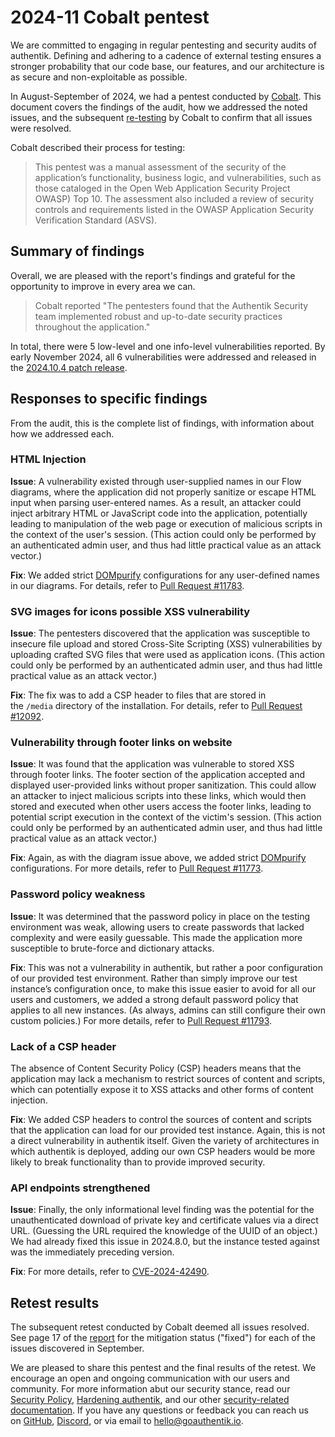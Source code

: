 # 2024-11 Cobalt pentest

We are committed to engaging in regular pentesting and security audits of authentik. Defining and adhering to a cadence of external testing ensures a stronger probability that our code base, our features, and our architecture is as secure and non-exploitable as possible.

In August-September of 2024, we had a pentest conducted by [Cobalt](https://www.cobalt.io). This document covers the findings of the audit, how we addressed the noted issues, and the subsequent [re-testing](https://goauthentik.io/resources/fullReport_authentik-cobalt-test-instance-august-2024-pt26135.pdf) by Cobalt to confirm that all issues were resolved.

Cobalt described their process for testing:

> This pentest was a manual assessment of the security of the application’s functionality, business logic, and vulnerabilities, such as those cataloged in the Open Web Application Security Project OWASP) Top 10. The assessment also included a review of security controls and requirements listed in the OWASP Application Security Verification Standard (ASVS).

## Summary of findings

Overall, we are pleased with the report's findings and grateful for the opportunity to improve in every area we can.

> Cobalt reported "The pentesters found that the Authentik Security team implemented robust and up-to-date security practices throughout the application."

In total, there were 5 low-level and one info-level vulnerabilities reported. By early November 2024, all 6 vulnerabilities were addressed and released in the [2024.10.4 patch release](https://docs.goauthentik.io/docs/releases/2024.10#fixed-in-2024103).

## Responses to specific findings

From the audit, this is the complete list of findings, with information about how we addressed each.

### HTML Injection

**Issue**: A vulnerability existed through user-supplied names in our Flow diagrams, where the application did not properly sanitize or escape HTML input when parsing user-entered names. As a result, an attacker could inject arbitrary HTML or JavaScript code into the application, potentially leading to manipulation of the web page or execution of malicious scripts in the context of the user's session. (This action could only be performed by an authenticated admin user, and thus had little practical value as an attack vector.)

**Fix**: We added strict [DOMpurify](https://github.com/cure53/DOMPurify) configurations for any user-defined names in our diagrams. For details, refer to [Pull Request #11783](https://github.com/goauthentik/authentik/pull/11783).

### SVG images for icons possible XSS vulnerability

**Issue**: The pentesters discovered that the application was susceptible to insecure file upload and stored Cross-Site Scripting (XSS) vulnerabilities by uploading crafted SVG files that were used as application icons. (This action could only be performed by an authenticated admin user, and thus had little practical value as an attack vector.)

**Fix**: The fix was to add a CSP header to files that are stored in the `/media` directory of the installation. For details, refer to [Pull Request #12092](https://github.com/goauthentik/authentik/pull/12092).

### Vulnerability through footer links on website

**Issue**: It was found that the application was vulnerable to stored XSS through footer links. The footer section of the application accepted and displayed user-provided links without proper sanitization. This could allow an attacker to inject malicious scripts into these links, which would then stored and executed when other users access the footer links, leading to potential script execution in the context of the victim's session. (This action could only be performed by an authenticated admin user, and thus had little practical value as an attack vector.)

**Fix**: Again, as with the diagram issue above, we added strict [DOMpurify](https://github.com/cure53/DOMPurify) configurations. For more details, refer to [Pull Request #11773](https://github.com/goauthentik/authentik/pull/11773).

### Password policy weakness

**Issue**: It was determined that the password policy in place on the testing environment was weak, allowing users to create passwords that lacked complexity and were easily guessable. This made the application more susceptible to brute-force and dictionary attacks.

**Fix**: This was not a vulnerability in authentik, but rather a poor configuration of our provided test environment. Rather than simply improve our test instance’s configuration once, to make this issue easier to avoid for all our users and customers, we added a strong default password policy that applies to all new instances. (As always, admins can still configure their own custom policies.) For more details, refer to [Pull Request #11793](https://github.com/goauthentik/authentik/pull/11793).

### Lack of a CSP header

The absence of Content Security Policy (CSP) headers means that the application may lack a mechanism to restrict sources of content and scripts, which can potentially expose it to XSS attacks and other forms of content injection.

**Fix**: We added CSP headers to control the sources of content and scripts that the application can load for our provided test instance. Again, this is not a direct vulnerability in authentik itself. Given the variety of architectures in which authentik is deployed, adding our own CSP headers would be more likely to break functionality than to provide improved security.

### API endpoints strengthened

**Issue**: Finally, the only informational level finding was the potential for the unauthenticated download of private key and certificate values via a direct URL. (Guessing the URL required the knowledge of the UUID of an object.) We had already fixed this issue in 2024.8.0, but the instance tested against was the immediately preceding version.

**Fix**: For more details, refer to [CVE-2024-42490](https://docs.goauthentik.io/docs/security/cves/CVE-2024-42490).

## Retest results

The subsequent retest conducted by Cobalt deemed all issues resolved. See page 17 of the [report](https://goauthentik.io/resources/fullReport_authentik-cobalt-test-instance-august-2024-pt26135.pdf) for the mitigation status ("fixed") for each of the issues discovered in September.

We are pleased to share this pentest and the final results of the retest. We encourage an open and ongoing communication with our users and community. For more information abut our security stance, read our [Security Policy](https://docs.goauthentik.io/docs/security/policy), [Hardening authentik](https://docs.goauthentik.io/docs/security/security-hardening), and our other [security-related documentation](https://docs.goauthentik.io/docs/security). If you have any questions or feedback you can reach us on [GitHub](https://github.com/goauthentik/authentik), [Discord](https://discord.com/channels/809154715984199690/809154716507963434), or via email to [hello@goauthentik.io](mailto:hello@goauthentik.io).
